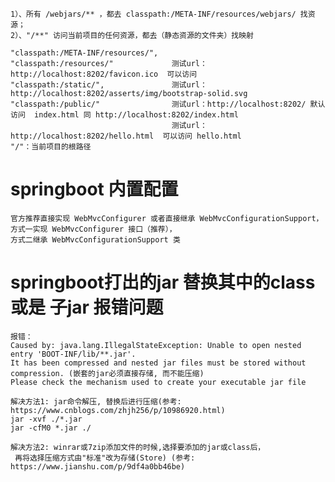     1）、所有 /webjars/** ，都去 classpath:/META-INF/resources/webjars/ 找资源；
    2）、"/**" 访问当前项目的任何资源，都去（静态资源的文件夹）找映射
    
    "classpath:/META-INF/resources/",   
    "classpath:/resources/"             测试url：http://localhost:8202/favicon.ico  可以访问
    "classpath:/static/",               测试url：http://localhost:8202/asserts/img/bootstrap-solid.svg
    "classpath:/public/"                测试url：http://localhost:8202/ 默认访问  index.html 同 http://localhost:8202/index.html
                                        测试url：http://localhost:8202/hello.html  可以访问 hello.html
    "/"：当前项目的根路径
    
    
# springboot 内置配置
    官方推荐直接实现 WebMvcConfigurer 或者直接继承 WebMvcConfigurationSupport，
    方式一实现 WebMvcConfigurer 接口（推荐），
    方式二继承 WebMvcConfigurationSupport 类
    
    
    
# springboot打出的jar   替换其中的class或是 子jar  报错问题
    报错：
    Caused by: java.lang.IllegalStateException: Unable to open nested entry 'BOOT-INF/lib/**.jar'. 
    It has been compressed and nested jar files must be stored without compression. (嵌套的jar必须直接存储, 而不能压缩)
    Please check the mechanism used to create your executable jar file
    
    解决方法1: jar命令解压, 替换后进行压缩(参考: https://www.cnblogs.com/zhjh256/p/10986920.html)
    jar -xvf ./*.jar
    jar -cfM0 *.jar ./
    
    解决方法2: winrar或7zip添加文件的时候,选择要添加的jar或class后，
     再将选择压缩方式由"标准"改为存储(Store) (参考: https://www.jianshu.com/p/9df4a0bb46be)
    
    
    
    
    
    
    
    
    
    
    
    
    
    
    
    
    
    
    
    
    
    